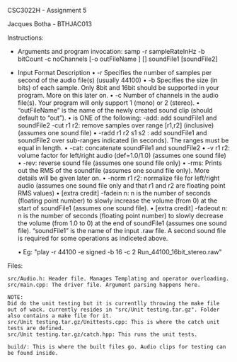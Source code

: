 CSC3022H - Assignment 5

Jacques Botha - BTHJAC013

Instructions:
- Arguments and program invocation:
	samp -r sampleRateInHz -b bitCount -c noChannels [-o outFileName ] [<ops>] soundFile1 [soundFile2]

- Input Format
	Description
	• -r Specifies the number of samples per second of the audio file(s) (usually
	44100)
	• -b Specifies the size (in bits) of each sample. Only 8bit and 16bit should be
	supported in your program. More on this later on.
	• -c Number of channels in the audio file(s). Your program will only support 1
	(mono) or 2 (stereo).
	• “outFileName” is the name of the newly created sound clip (should default
	to “out”).
	• <ops> is ONE of the following:
	-add: add soundFile1 and soundFile2
	-cut r1 r2: remove samples over range [r1,r2] (inclusive) (assumes
	one sound file)
	• -radd r1 r2 s1 s2 : add soundFile1 and soundFile2 over sub-ranges
	indicated (in seconds). The ranges must be equal in length.
	• -cat: concatenate soundFile1 and soundFile2
	• -v r1 r2: volume factor for left/right audio (def=1.0/1.0) (assumes
	one sound file)
	• -rev: reverse sound file (assumes one sound file only)
	• -rms: Prints out the RMS of the soundfile (assumes one sound file
	only). More details will be given later on.
	• -norm r1 r2: normalize file for left/right audio (assumes one sound
	file only and that r1 and r2 are floating point RMS values)
	• [extra credit] -fadein n: n is the number of seconds (floating point
	number) to slowly increase the volume (from 0) at the start of
	soundFile1 (assumes one sound file).
	• [extra credit] -fadeout n: n is the number of seconds (floating point
	number) to slowly decrease the volume (from 1.0 to 0) at the end of
	soundFile1 (assumes one sound file).
	“soundFile1” is the name of the input .raw file. A second sound file is
	required for some operations as indiceted above.

	• Eg: "play -r 44100 -e signed -b 16 -c 2 Run_44100_16bit_stereo.raw"



Files:

	src/Audio.h: Header file. Manages Templating and operator overloading.
	src/main.cpp: The driver file. Argument parsing happens here.

	NOTE:
	Did do the unit testing but it is currentlly throwing the make file out of wack. currently resides in "src/Unit testing.tar.gz". Folder also contains a make file for it.
	src/Unit testing.tar.gz/Unittests.cpp: This is where the catch unit tests are defined.
	src/Unit testing.tar.gz/catch.hpp: This runs the unit tests.
	
	build/: This is where the built files go. Audio clips for testing can be found inside.



